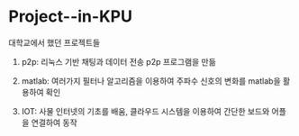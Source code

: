 # Project--in-KPU
대학교에서 했던 프로젝트들


1. p2p: 리눅스 기반 채팅과 데이터 전송 p2p 프로그램을 만듦

2. matlab: 여러가지 필터나 알고리즘을 이용하여 주파수 신호의 변화를 matlab을 활용하여 확인

3. IOT: 사물 인터넷의 기초를 배움, 클라우드 시스템을 이용하여 간단한 보드와 어플을 연결하여 동작
